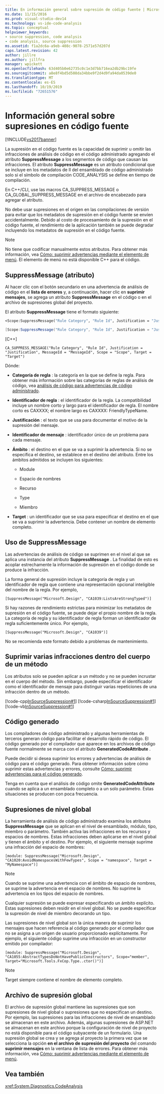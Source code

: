 ```yaml
---
title: En información general sobre supresión de código fuente | Microsoft Docs
ms.date: 11/15/2016
ms.prod: visual-studio-dev14
ms.technology: vs-ide-code-analysis
ms.topic: conceptual
helpviewer_keywords:
- source suppression, code analysis
- code analysis, source suppression
ms.assetid: f1a2dc6a-a9eb-408c-9078-2571e57d207d
caps.latest.revision: 42
author: jillre
ms.author: jillfra
manager: wpickett
ms.openlocfilehash: 63d405b0e62735c0c1e3d7bb716ea2db29bc19fe
ms.sourcegitcommit: a8e8f4bd5d508da34bbe9f2d4d9fa94da0539de0
ms.translationtype: MT
ms.contentlocale: es-ES
ms.lasthandoff: 10/19/2019
ms.locfileid: "72651576"
---
```

# <a name="in-source-suppression-overview"></a>Información general sobre supresiones en código fuente
[!INCLUDE[vs2017banner](../includes/vs2017banner.md)]

La supresión en el código fuente es la capacidad de suprimir u omitir las infracciones de análisis de código en el código administrado agregando el atributo **SuppressMessage** a los segmentos de código que causan las infracciones. El atributo **SuppressMessage** es un atributo condicional que se incluye en los metadatos de Il del ensamblado de código administrado solo si el símbolo de compilación CODE_ANALYSIS se define en tiempo de compilación.

 En C++/CLI, use las macros CA_SUPPRESS_MESSAGE o CA_GLOBAL_SUPPRESS_MESSAGE en el archivo de encabezado para agregar el atributo.

 No debe usar supresiones en el origen en las compilaciones de versión para evitar que los metadatos de supresión en el código fuente se envíen accidentalmente. Debido al costo de procesamiento de la supresión en el código fuente, el rendimiento de la aplicación también se puede degradar incluyendo los metadatos de supresión en el código fuente.

> [!NOTE]
> No tiene que codificar manualmente estos atributos. Para obtener más información, vea [Cómo: suprimir advertencias mediante el elemento de menú](../code-quality/how-to-suppress-warnings-by-using-the-menu-item.md). El elemento de menú no está disponible C++ para el código.

## <a name="suppressmessage-attribute"></a>SuppressMessage (atributo)
 Al hacer clic con el botón secundario en una advertencia de análisis de código en el **lista de errores** y, a continuación, hacer clic en **suprimir mensajes**, se agrega un atributo **SuppressMessage** en el código o en el archivo de supresiones global del proyecto.

 El atributo **SuppressMessage** tiene el formato siguiente:

```vb
<Scope:SuppressMessage("Rule Category", "Rule Id", Justification = "Justification", MessageId = "MessageId", Scope = "Scope", Target = "Target")>
```

```csharp
[Scope:SuppressMessage("Rule Category", "Rule Id", Justification = "Justification", MessageId = "MessageId", Scope = "Scope", Target = "Target")]

```

 [C++]

```
CA_SUPPRESS_MESSAGE("Rule Category", "Rule Id", Justification = "Justification", MessageId = "MessageId", Scope = "Scope", Target = "Target")

```

 Dónde:

- **Categoría de regla** : la categoría en la que se define la regla. Para obtener más información sobre las categorías de reglas de análisis de código, vea [análisis de código para advertencias de código administrado](../code-quality/code-analysis-for-managed-code-warnings.md).

- **Identificador de regla** : el identificador de la regla. La compatibilidad incluye un nombre corto y largo para el identificador de regla. El nombre corto es CAXXXX; el nombre largo es CAXXXX: FriendlyTypeName.

- **Justificación** : el texto que se usa para documentar el motivo de la supresión del mensaje.

- **Identificador de mensaje** : identificador único de un problema para cada mensaje.

- **Ámbito** : el destino en el que se va a suprimir la advertencia. Si no se especifica el destino, se establece en el destino del atributo. Entre los ámbitos admitidos se incluyen los siguientes:

  - Module

  - Espacio de nombres

  - Recurso

  - Type

  - Miembro

- **Target** : un identificador que se usa para especificar el destino en el que se va a suprimir la advertencia. Debe contener un nombre de elemento completo.

## <a name="suppressmessage-usage"></a>Uso de SuppressMessage
 Las advertencias de análisis de código se suprimen en el nivel al que se aplica una instancia del atributo **SuppressMessage** . La finalidad de esto es acoplar estrechamente la información de supresión en el código donde se produce la infracción.

 La forma general de supresión incluye la categoría de regla y un identificador de regla que contiene una representación opcional inteligible del nombre de la regla. Por ejemplo,

 `[SuppressMessage("Microsoft.Design", "CA1039:ListsAreStrongTyped")]`

 Si hay razones de rendimiento estrictas para minimizar los metadatos de supresión en el código fuente, se puede dejar el propio nombre de la regla. La categoría de regla y su identificador de regla forman un identificador de regla suficientemente único. Por ejemplo,

 `[SuppressMessage("Microsoft.Design", "CA1039")]`

 No se recomienda este formato debido a problemas de mantenimiento.

## <a name="suppressing-multiple-violations-within-a-method-body"></a>Suprimir varias infracciones dentro del cuerpo de un método
 Los atributos solo se pueden aplicar a un método y no se pueden incrustar en el cuerpo del método. Sin embargo, puede especificar el identificador como el identificador de mensaje para distinguir varias repeticiones de una infracción dentro de un método.

 [!code-cpp[InSourceSuppression#1](../snippets/cpp/VS_Snippets_CodeAnalysis/InSourceSuppression/cpp/insourcesuppression.cpp#1)]
 [!code-csharp[InSourceSuppression#1](../snippets/csharp/VS_Snippets_CodeAnalysis/InSourceSuppression/cs/InSourceSuppression.cs#1)]
 [!code-vb[InSourceSuppression#1](../snippets/visualbasic/VS_Snippets_CodeAnalysis/InSourceSuppression/vb/InSourceSuppression.vb#1)]

## <a name="generated-code"></a>Código generado
 Los compiladores de código administrado y algunas herramientas de terceros generan código para facilitar el desarrollo rápido de código. El código generado por el compilador que aparece en los archivos de código fuente normalmente se marca con el atributo **GeneratedCodeAttribute** .

 Puede decidir si desea suprimir los errores y advertencias de análisis de código para el código generado. Para obtener información sobre cómo suprimir estas advertencias y errores, consulte [Cómo: suprimir advertencias para el código generado](../code-quality/how-to-suppress-code-analysis-warnings-for-generated-code.md).

 Tenga en cuenta que el análisis de código omite **GeneratedCodeAttribute** cuando se aplica a un ensamblado completo o a un solo parámetro. Estas situaciones se producen con poca frecuencia.

## <a name="global-level-suppressions"></a>Supresiones de nivel global
 La herramienta de análisis de código administrado examina los atributos **SuppressMessage** que se aplican en el nivel de ensamblado, módulo, tipo, miembro o parámetro. También activa las infracciones en los recursos y espacios de nombres. Estas infracciones deben aplicarse en el nivel global y tienen el ámbito y el destino. Por ejemplo, el siguiente mensaje suprime una infracción del espacio de nombres:

 `[module: SuppressMessage("Microsoft.Design", "CA1020:AvoidNamespacesWithFewTypes", Scope = "namespace", Target = "MyNamespace")]`

> [!NOTE]
> Cuando se suprime una advertencia con el ámbito de espacio de nombres, se suprime la advertencia en el espacio de nombres. No suprime la advertencia en los tipos del espacio de nombres.

 Cualquier supresión se puede expresar especificando un ámbito explícito. Estas supresiones deben residir en el nivel global. No se puede especificar la supresión de nivel de miembro decorando un tipo.

 Las supresiones de nivel global son la única manera de suprimir los mensajes que hacen referencia al código generado por el compilador que no se asigna a un origen de usuario proporcionado explícitamente. Por ejemplo, el siguiente código suprime una infracción en un constructor emitido por compilador:

 `[module: SuppressMessage("Microsoft.Design", "CA1055:AbstractTypesDoNotHavePublicConstructors", Scope="member", Target="Microsoft.Tools.FxCop.Type..ctor()")]`

> [!NOTE]
> Target siempre contiene el nombre de elemento completo.

## <a name="global-suppression-file"></a>Archivo de supresión global
 El archivo de supresión global mantiene las supresiones que son supresiones de nivel global o supresiones que no especifican un destino. Por ejemplo, las supresiones para las infracciones de nivel de ensamblado se almacenan en este archivo. Además, algunas supresiones de ASP.NET se almacenan en este archivo porque la configuración de nivel de proyecto no está disponible para el código subyacente de un formulario. Una supresión global se crea y se agrega al proyecto la primera vez que se selecciona la opción **en el archivo de supresión del proyecto** del comando **suprimir mensajes** en la ventana de lista de errores. Para obtener más información, vea [Cómo: suprimir advertencias mediante el elemento de menú](../code-quality/how-to-suppress-warnings-by-using-the-menu-item.md).

## <a name="see-also"></a>Vea también
 <xref:System.Diagnostics.CodeAnalysis>
